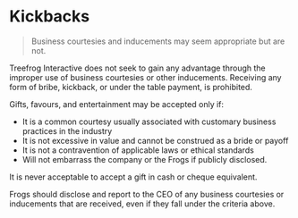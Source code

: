 # Kickbacks

> Business courtesies and inducements may seem appropriate but are not.

Treefrog Interactive does not seek to gain any advantage through the improper use of business courtesies or other inducements. Receiving any form of bribe, kickback, or under the table payment, is prohibited.

Gifts, favours, and entertainment may be accepted only if:

- It is a common courtesy usually associated with customary business practices in the industry
- It is not excessive in value and cannot be construed as a bride or payoff
- It is not a contravention of applicable laws or ethical standards
- Will not embarrass the company or the Frogs if publicly disclosed.

It is never acceptable to accept a gift in cash or cheque equivalent.

Frogs should disclose and report to the CEO of any business courtesies or inducements that are received, even if they fall under the criteria above.

